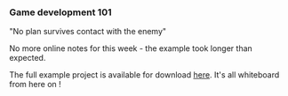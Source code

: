 ### Game development 101

"No plan survives contact with the enemy"

No more online notes for this week - the example took longer than expected.

The full example project is available for download [here](https://dl.dropboxusercontent.com/u/2977490/unity%40makerhaus/week5/Flagdrop.unitypackage).  It's all whiteboard from here on !